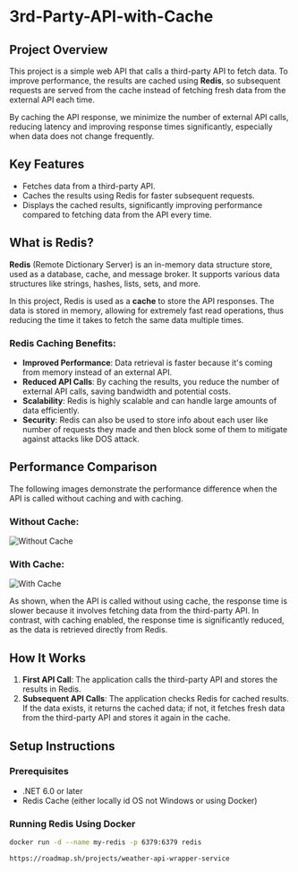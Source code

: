 # 3rd-Party-API-with-Cache

## Project Overview
This project is a simple web API that calls a third-party API to fetch data. To improve performance, the results are cached using **Redis**, so subsequent requests are served from the cache instead of fetching fresh data from the external API each time.

By caching the API response, we minimize the number of external API calls, reducing latency and improving response times significantly, especially when data does not change frequently.

## Key Features
- Fetches data from a third-party API.
- Caches the results using Redis for faster subsequent requests.
- Displays the cached results, significantly improving performance compared to fetching data from the API every time.

## What is Redis?
**Redis** (Remote Dictionary Server) is an in-memory data structure store, used as a database, cache, and message broker. It supports various data structures like strings, hashes, lists, sets, and more.

In this project, Redis is used as a **cache** to store the API responses. The data is stored in memory, allowing for extremely fast read operations, thus reducing the time it takes to fetch the same data multiple times. 

### Redis Caching Benefits:
- **Improved Performance**: Data retrieval is faster because it's coming from memory instead of an external API.
- **Reduced API Calls**: By caching the results, you reduce the number of external API calls, saving bandwidth and potential costs.
- **Scalability**: Redis is highly scalable and can handle large amounts of data efficiently.
- **Security**: Redis can also be used to store info about each user like number of requests they made and then block some of them to mitigate against attacks like DOS attack.
## Performance Comparison

The following images demonstrate the performance difference when the API is called without caching and with caching.

### Without Cache:
![Without Cache](https://github.com/user-attachments/assets/4d6d582c-debe-43d7-8fd7-20210cc7112b)

### With Cache:
![With Cache](https://github.com/user-attachments/assets/104d0766-0dad-4f97-b663-98006efba516)


As shown, when the API is called without using cache, the response time is slower because it involves fetching data from the third-party API. In contrast, with caching enabled, the response time is significantly reduced, as the data is retrieved directly from Redis.

## How It Works

1. **First API Call**: The application calls the third-party API and stores the results in Redis.
2. **Subsequent API Calls**: The application checks Redis for cached results. If the data exists, it returns the cached data; if not, it fetches fresh data from the third-party API and stores it again in the cache.

## Setup Instructions

### Prerequisites
- .NET 6.0 or later
- Redis Cache (either locally id OS not Windows or using Docker)

### Running Redis Using Docker
```bash
docker run -d --name my-redis -p 6379:6379 redis

https://roadmap.sh/projects/weather-api-wrapper-service
